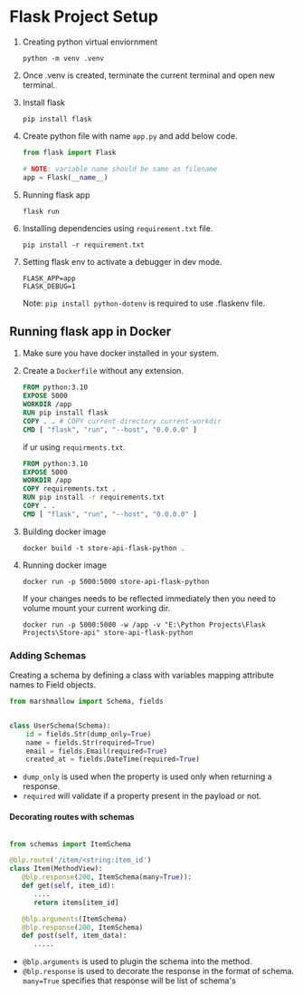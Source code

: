 # Flask Project Setup

1. Creating python virtual enviornment

   ```linux
   python -m venv .venv
   ```

2. Once .venv is created, terminate the current terminal and open new terminal.
3. Install flask

   ```linux
   pip install flask
   ```

4. Create python file with name `app.py` and add below code.

   ```python
   from flask import Flask

   # NOTE: variable name should be same as filename
   app = Flask(__name__)
   ```

5. Running flask app

   ```linux
   flask run
   ```

6. Installing dependencies using `requirement.txt` file.

   ```linux
   pip install -r requirement.txt
   ```

7. Setting flask env to activate a debugger in dev mode.

   ```text
   FLASK_APP=app
   FLASK_DEBUG=1
   ```

   Note: `pip install python-dotenv` is required to use .flaskenv file.

## Running flask app in Docker

1. Make sure you have docker installed in your system.
2. Create a `Dockerfile` without any extension.

   ```Dockerfile
   FROM python:3.10
   EXPOSE 5000
   WORKDIR /app
   RUN pip install flask
   COPY . . # COPY current-directory current-workdir
   CMD [ "flask", "run", "--host", "0.0.0.0" ]
   ```

   if ur using `requirments.txt`.

   ```Dockerfile
   FROM python:3.10
   EXPOSE 5000
   WORKDIR /app
   COPY requirements.txt .
   RUN pip install -r requirements.txt
   COPY . .
   CMD [ "flask", "run", "--host", "0.0.0.0" ]
   ```

3. Building docker image

   ```linux
   docker build -t store-api-flask-python .
   ```

4. Running docker image

   ```linux
   docker run -p 5000:5000 store-api-flask-python
   ```

   If your changes needs to be reflected immediately then you need to volume mount your current working dir.

   ```linux
   docker run -p 5000:5000 -w /app -v "E:\Python Projects\Flask Projects\Store-api" store-api-flask-python
   ```

### Adding Schemas

Creating a schema by defining a class with variables mapping attribute names to Field objects.

```python
from marshmallow import Schema, fields


class UserSchema(Schema):
    id = fields.Str(dump_only=True)
    name = fields.Str(required=True)
    email = fields.Email(required=True)
    created_at = fields.DateTime(required=True)
```

- `dump_only` is used when the property is used only when returning a response.
- `required` will validate if a property present in the payload or not.

#### Decorating routes with schemas

```python

from schemas import ItemSchema

@blp.route('/item/<string:item_id')
class Item(MethodView):
   @blp.response(200, ItemSchema(many=True)):
   def get(self, item_id):
      ....
      return items[item_id]

   @blp.arguments(ItemSchema)
   @blp.response(200, ItemSchema)
   def post(self, item_data):
      .....

```

- `@blp.arguments` is used to plugin the schema into the method.
- `@blp.response` is used to decorate the response in the format of schema. `many=True` specifies that response will be list of schema's
